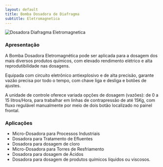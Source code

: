 ```yaml
---
layout: default
title: Bomba Dosadora de Diafragma 
subtitle: Eletromagnetica
---
```


<img class="img-responsive pull-right" src="../../website/images/Bomba Dosadora diaframa PW-M.png" alt="Dosadora Diafragma Eletromagnetica">

### Apresentação

A Bomba Dosadora Eletromagnética pode ser aplicada para a dosagem dos mais diversos produtos químicos, com elevado rendimento elétrico e alta reprodutibilidade nas dosagens.

Equipada com circuito eletrônico antiexplosivo e de alta precisão, garante vazão precisa por todo o tempo, com chave liga e desliga e botões de ajustes.

A unidade de controle oferece variada opções de dosagem (vazões): de 0 a 15 litros/Hora, para trabalhar em linhas de contrapressão de até 15Kg, com fluxo regulável manualmente por meio de dois botão localizado no painel frontal.

### Aplicações
 
- Micro-Dosadora para Processos Industriais
- Dosadora para Tratamento de Efluentes
- Dosadora para dosagem de cloro
- Micro-Dosadora para Torres de Resfriamento
- Dosadora para dosagem de Ácidos
- Dosadora para dosagem de produtos químicos líquidos ou viscosos.

